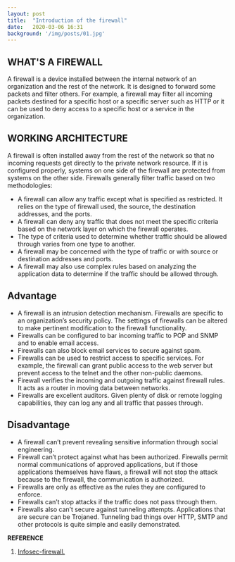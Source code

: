 ```yaml
---
layout: post
title:  "Introduction of the firewall"
date:   2020-03-06 16:31 
background: '/img/posts/01.jpg'
---
```

## WHAT'S A FIREWALL
A firewall is a device installed between the internal network of an organization and the rest of the network. 
It is designed to forward some packets and filter others. 
For example, a firewall may filter all incoming packets destined for a specific host or a specific server 
such as HTTP or it can be used to deny access to a specific host or a service in the organization. 
## WORKING ARCHITECTURE
A firewall is often installed away from the rest of the network so that no incoming requests get directly to the private network resource. 
If it is configured properly, systems on one side of the firewall are protected from systems on the other side. 
Firewalls generally filter traffic based on two methodologies:<br>
- A firewall can allow any traffic except what is specified as restricted. It relies on the type of firewall used, the source, the destination addresses, and the ports.
- A firewall can deny any traffic that does not meet the specific criteria based on the network layer on which the firewall operates.
- The type of criteria used to determine whether traffic should be allowed through varies from one type to another.
- A firewall may be concerned with the type of traffic or with source or destination addresses and ports.
- A firewall may also use complex rules based on analyzing the application data to determine if the traffic should be allowed through.

## Advantage
- A firewall is an intrusion detection mechanism. Firewalls are specific to an organization’s security policy. The settings of firewalls can be altered to make pertinent modification to the firewall functionality.
- Firewalls can be configured to bar incoming traffic to POP and SNMP and to enable email access.
- Firewalls can also block email services to secure against spam.
- Firewalls can be used to restrict access to specific services. For example, the firewall can grant public access to the web server but prevent access to the telnet and the other non-public daemons.
- Firewall verifies the incoming and outgoing traffic against firewall rules. It acts as a router in moving data between networks.
- Firewalls are excellent auditors. Given plenty of disk or remote logging capabilities, they can log any and all traffic that passes through.

## Disadvantage
- A firewall can’t prevent revealing sensitive information through social engineering.
- Firewall can’t protect against what has been authorized. Firewalls permit normal communications of approved applications, 
but if those applications themselves have flaws, a firewall will not stop the attack because to the firewall, 
the communication is authorized.
- Firewalls are only as effective as the rules they are configured to enforce.
- Firewalls can’t stop attacks if the traffic does not pass through them.
- Firewalls also can’t secure against tunneling attempts. Applications that are secure can be Trojaned. 
Tunneling bad things over HTTP, SMTP and other protocols is quite simple and easily demonstrated.


**REFERENCE**
1. [Infosec-firewall.](https://resources.infosecinstitute.com/network-design-firewall-idsips/#gref)
